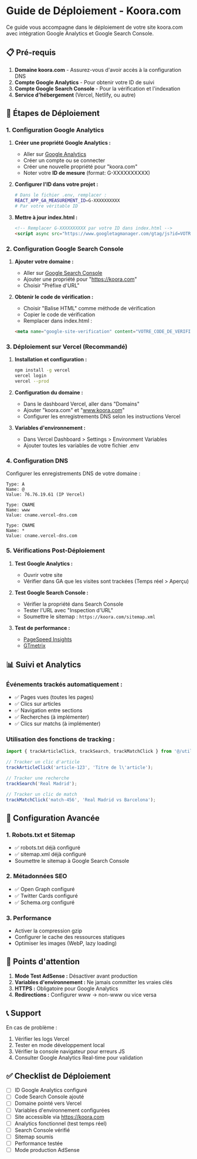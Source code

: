 # Guide de Déploiement - Koora.com

Ce guide vous accompagne dans le déploiement de votre site koora.com avec intégration Google Analytics et Google Search Console.

## 📋 Pré-requis

1. **Domaine koora.com** - Assurez-vous d'avoir accès à la configuration DNS
2. **Compte Google Analytics** - Pour obtenir votre ID de suivi
3. **Compte Google Search Console** - Pour la vérification et l'indexation
4. **Service d'hébergement** (Vercel, Netlify, ou autre)

## 🚀 Étapes de Déploiement

### 1. Configuration Google Analytics

1. **Créer une propriété Google Analytics :**
   - Aller sur [Google Analytics](https://analytics.google.com)
   - Créer un compte ou se connecter
   - Créer une nouvelle propriété pour "koora.com"
   - Noter votre **ID de mesure** (format: G-XXXXXXXXXX)

2. **Configurer l'ID dans votre projet :**
   ```bash
   # Dans le fichier .env, remplacer :
   REACT_APP_GA_MEASUREMENT_ID=G-XXXXXXXXXX
   # Par votre véritable ID
   ```

3. **Mettre à jour index.html :**
   ```html
   <!-- Remplacer G-XXXXXXXXXX par votre ID dans index.html -->
   <script async src="https://www.googletagmanager.com/gtag/js?id=VOTRE_ID_REEL"></script>
   ```

### 2. Configuration Google Search Console

1. **Ajouter votre domaine :**
   - Aller sur [Google Search Console](https://search.google.com/search-console)
   - Ajouter une propriété pour "https://koora.com"
   - Choisir "Préfixe d'URL"

2. **Obtenir le code de vérification :**
   - Choisir "Balise HTML" comme méthode de vérification
   - Copier le code de vérification
   - Remplacer dans index.html :
   ```html
   <meta name="google-site-verification" content="VOTRE_CODE_DE_VERIFICATION" />
   ```

### 3. Déploiement sur Vercel (Recommandé)

1. **Installation et configuration :**
   ```bash
   npm install -g vercel
   vercel login
   vercel --prod
   ```

2. **Configuration du domaine :**
   - Dans le dashboard Vercel, aller dans "Domains"
   - Ajouter "koora.com" et "www.koora.com"
   - Configurer les enregistrements DNS selon les instructions Vercel

3. **Variables d'environnement :**
   - Dans Vercel Dashboard > Settings > Environment Variables
   - Ajouter toutes les variables de votre fichier .env

### 4. Configuration DNS

Configurer les enregistrements DNS de votre domaine :

```
Type: A
Name: @
Value: 76.76.19.61 (IP Vercel)

Type: CNAME
Name: www
Value: cname.vercel-dns.com

Type: CNAME
Name: *
Value: cname.vercel-dns.com
```

### 5. Vérifications Post-Déploiement

1. **Test Google Analytics :**
   - Ouvrir votre site
   - Vérifier dans GA que les visites sont trackées (Temps réel > Aperçu)

2. **Test Google Search Console :**
   - Vérifier la propriété dans Search Console
   - Tester l'URL avec "Inspection d'URL"
   - Soumettre le sitemap : `https://koora.com/sitemap.xml`

3. **Test de performance :**
   - [PageSpeed Insights](https://pagespeed.web.dev/)
   - [GTmetrix](https://gtmetrix.com/)

## 📊 Suivi et Analytics

### Événements trackés automatiquement :
- ✅ Pages vues (toutes les pages)
- ✅ Clics sur articles
- ✅ Navigation entre sections
- ✅ Recherches (à implémenter)
- ✅ Clics sur matchs (à implémenter)

### Utilisation des fonctions de tracking :

```typescript
import { trackArticleClick, trackSearch, trackMatchClick } from '@/utils/googleAnalytics';

// Tracker un clic d'article
trackArticleClick('article-123', 'Titre de l\'article');

// Tracker une recherche
trackSearch('Real Madrid');

// Tracker un clic de match
trackMatchClick('match-456', 'Real Madrid vs Barcelona');
```

## 🔧 Configuration Avancée

### 1. Robots.txt et Sitemap
- ✅ robots.txt déjà configuré
- ✅ sitemap.xml déjà configuré
- Soumettre le sitemap à Google Search Console

### 2. Métadonnées SEO
- ✅ Open Graph configuré
- ✅ Twitter Cards configuré
- ✅ Schema.org configuré

### 3. Performance
- Activer la compression gzip
- Configurer le cache des ressources statiques
- Optimiser les images (WebP, lazy loading)

## 🚨 Points d'attention

1. **Mode Test AdSense :** Désactiver avant production
2. **Variables d'environnement :** Ne jamais committer les vraies clés
3. **HTTPS :** Obligatoire pour Google Analytics
4. **Redirections :** Configurer www → non-www ou vice versa

## 📞 Support

En cas de problème :
1. Vérifier les logs Vercel
2. Tester en mode développement local
3. Vérifier la console navigateur pour erreurs JS
4. Consulter Google Analytics Real-time pour validation

## ✅ Checklist de Déploiement

- [ ] ID Google Analytics configuré
- [ ] Code Search Console ajouté
- [ ] Domaine pointé vers Vercel
- [ ] Variables d'environnement configurées
- [ ] Site accessible via https://koora.com
- [ ] Analytics fonctionnel (test temps réel)
- [ ] Search Console vérifié
- [ ] Sitemap soumis
- [ ] Performance testée
- [ ] Mode production AdSense